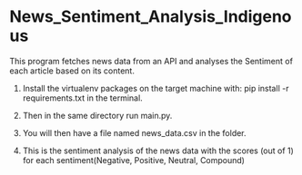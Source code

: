 # News_Sentiment_Analysis_Indigenous
This program fetches news data from an API and analyses the Sentiment of each article based on its content.

1)  Install the virtualenv packages on the target machine with: pip install -r requirements.txt in the terminal.

2) Then in the same directory run main.py.

3) You will then have a file named news_data.csv in the folder.

4) This is the sentiment analysis of the news data with the scores (out of 1) for each sentiment(Negative, Positive, Neutral, Compound)

